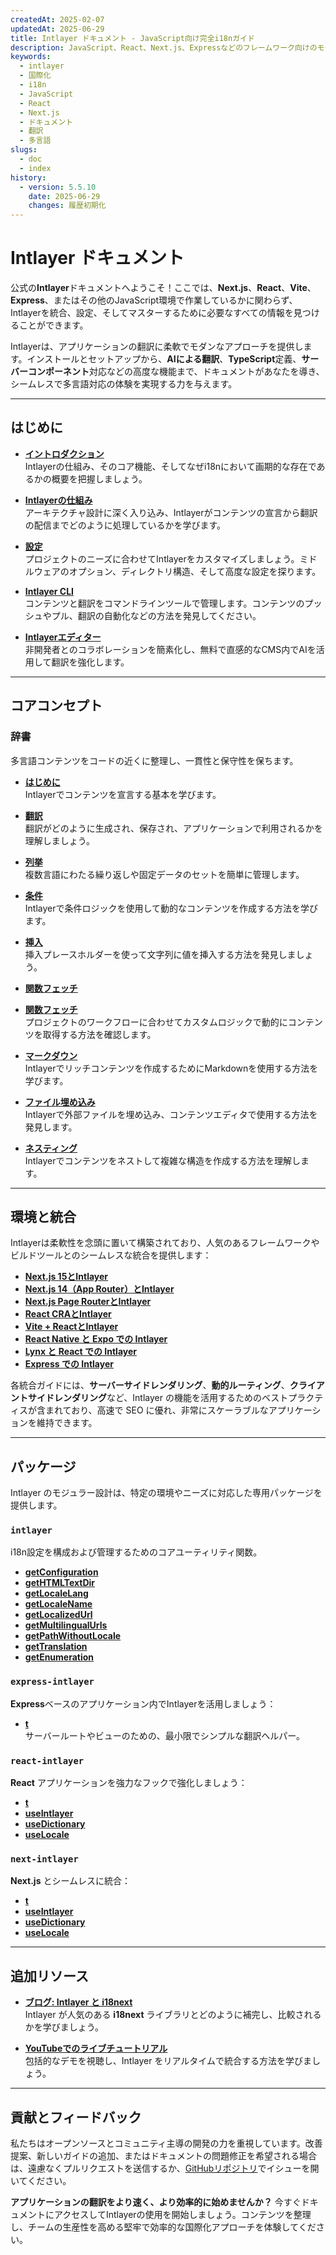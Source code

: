 ```yaml
---
createdAt: 2025-02-07
updatedAt: 2025-06-29
title: Intlayer ドキュメント - JavaScript向け完全i18nガイド
description: JavaScript、React、Next.js、Expressなどのフレームワーク向けのモダンな国際化ライブラリIntlayerの完全ドキュメント。
keywords:
  - intlayer
  - 国際化
  - i18n
  - JavaScript
  - React
  - Next.js
  - ドキュメント
  - 翻訳
  - 多言語
slugs:
  - doc
  - index
history:
  - version: 5.5.10
    date: 2025-06-29
    changes: 履歴初期化
---
```


# Intlayer ドキュメント

公式の**Intlayer**ドキュメントへようこそ！ここでは、**Next.js**、**React**、**Vite**、**Express**、またはその他のJavaScript環境で作業しているかに関わらず、Intlayerを統合、設定、そしてマスターするために必要なすべての情報を見つけることができます。

Intlayerは、アプリケーションの翻訳に柔軟でモダンなアプローチを提供します。インストールとセットアップから、**AIによる翻訳**、**TypeScript**定義、**サーバーコンポーネント**対応などの高度な機能まで、ドキュメントがあなたを導き、シームレスで多言語対応の体験を実現する力を与えます。

---

## はじめに

- **[イントロダクション](https://github.com/aymericzip/intlayer/blob/main/docs/docs/ja/introduction.md)**  
  Intlayerの仕組み、そのコア機能、そしてなぜi18nにおいて画期的な存在であるかの概要を把握しましょう。

- **[Intlayerの仕組み](https://github.com/aymericzip/intlayer/blob/main/docs/docs/ja/how_works_intlayer.md)**  
  アーキテクチャ設計に深く入り込み、Intlayerがコンテンツの宣言から翻訳の配信までどのように処理しているかを学びます。

- **[設定](https://github.com/aymericzip/intlayer/blob/main/docs/docs/ja/configuration.md)**  
  プロジェクトのニーズに合わせてIntlayerをカスタマイズしましょう。ミドルウェアのオプション、ディレクトリ構造、そして高度な設定を探ります。

- **[Intlayer CLI](https://github.com/aymericzip/intlayer/blob/main/docs/docs/ja/intlayer_cli.md)**  
  コンテンツと翻訳をコマンドラインツールで管理します。コンテンツのプッシュやプル、翻訳の自動化などの方法を発見してください。

- **[Intlayerエディター](https://github.com/aymericzip/intlayer/blob/main/docs/docs/ja/intlayer_visual_editor.md)**  
  非開発者とのコラボレーションを簡素化し、無料で直感的なCMS内でAIを活用して翻訳を強化します。

---

## コアコンセプト

### 辞書

多言語コンテンツをコードの近くに整理し、一貫性と保守性を保ちます。

- **[はじめに](https://github.com/aymericzip/intlayer/blob/main/docs/docs/ja/dictionary/get_started.md)**  
  Intlayerでコンテンツを宣言する基本を学びます。

- **[翻訳](https://github.com/aymericzip/intlayer/blob/main/docs/docs/ja/dictionary/translation.md)**  
  翻訳がどのように生成され、保存され、アプリケーションで利用されるかを理解しましょう。

- **[列挙](https://github.com/aymericzip/intlayer/blob/main/docs/docs/ja/dictionary/enumeration.md)**  
  複数言語にわたる繰り返しや固定データのセットを簡単に管理します。

- **[条件](https://github.com/aymericzip/intlayer/blob/main/docs/docs/ja/dictionary/conditional.md)**  
  Intlayerで条件ロジックを使用して動的なコンテンツを作成する方法を学びます。

- **[挿入](https://github.com/aymericzip/intlayer/blob/main/docs/docs/ja/dictionary/insertion.md)**  
  挿入プレースホルダーを使って文字列に値を挿入する方法を発見しましょう。

- **[関数フェッチ](https://github.com/aymericzip/intlayer/blob/main/docs/docs/ja/dictionary/function_fetching.md)**
- **[関数フェッチ](https://github.com/aymericzip/intlayer/blob/main/docs/docs/ja/dictionary/function_fetching.md)**  
  プロジェクトのワークフローに合わせてカスタムロジックで動的にコンテンツを取得する方法を確認します。

- **[マークダウン](https://github.com/aymericzip/intlayer/blob/main/docs/docs/ja/dictionary/markdown.md)**  
  Intlayerでリッチコンテンツを作成するためにMarkdownを使用する方法を学びます。

- **[ファイル埋め込み](https://github.com/aymericzip/intlayer/blob/main/docs/docs/ja/dictionary/file_embeddings.md)**  
  Intlayerで外部ファイルを埋め込み、コンテンツエディタで使用する方法を発見します。

- **[ネスティング](https://github.com/aymericzip/intlayer/blob/main/docs/docs/ja/dictionary/nesting.md)**  
  Intlayerでコンテンツをネストして複雑な構造を作成する方法を理解します。

---

## 環境と統合

Intlayerは柔軟性を念頭に置いて構築されており、人気のあるフレームワークやビルドツールとのシームレスな統合を提供します：

- **[Next.js 15とIntlayer](https://github.com/aymericzip/intlayer/blob/main/docs/docs/ja/intlayer_with_nextjs_15.md)**
- **[Next.js 14（App Router）とIntlayer](https://github.com/aymericzip/intlayer/blob/main/docs/docs/ja/intlayer_with_nextjs_14.md)**
- **[Next.js Page RouterとIntlayer](https://github.com/aymericzip/intlayer/blob/main/docs/docs/ja/intlayer_with_nextjs_page_router.md)**
- **[React CRAとIntlayer](https://github.com/aymericzip/intlayer/blob/main/docs/docs/ja/intlayer_with_create_react_app.md)**
- **[Vite + ReactとIntlayer](https://github.com/aymericzip/intlayer/blob/main/docs/docs/ja/intlayer_with_vite+react.md)**
- **[React Native と Expo での Intlayer](https://github.com/aymericzip/intlayer/blob/main/docs/docs/ja/intlayer_with_react_native+expo.md)**
- **[Lynx と React での Intlayer](https://github.com/aymericzip/intlayer/blob/main/docs/docs/ja/intlayer_with_lynx+react.md)**
- **[Express での Intlayer](https://github.com/aymericzip/intlayer/blob/main/docs/docs/ja/intlayer_with_express.md)**

各統合ガイドには、**サーバーサイドレンダリング**、**動的ルーティング**、**クライアントサイドレンダリング**など、Intlayer の機能を活用するためのベストプラクティスが含まれており、高速で SEO に優れ、非常にスケーラブルなアプリケーションを維持できます。

---

## パッケージ

Intlayer のモジュラー設計は、特定の環境やニーズに対応した専用パッケージを提供します。

### `intlayer`

i18n設定を構成および管理するためのコアユーティリティ関数。

- **[getConfiguration](https://github.com/aymericzip/intlayer/blob/main/docs/docs/ja/packages/intlayer/getConfiguration.md)**
- **[getHTMLTextDir](https://github.com/aymericzip/intlayer/blob/main/docs/docs/ja/packages/intlayer/getHTMLTextDir.md)**
- **[getLocaleLang](https://github.com/aymericzip/intlayer/blob/main/docs/docs/ja/packages/intlayer/getLocaleLang.md)**
- **[getLocaleName](https://github.com/aymericzip/intlayer/blob/main/docs/docs/ja/packages/intlayer/getLocaleName.md)**
- **[getLocalizedUrl](https://github.com/aymericzip/intlayer/blob/main/docs/docs/ja/packages/intlayer/getLocalizedUrl.md)**
- **[getMultilingualUrls](https://github.com/aymericzip/intlayer/blob/main/docs/docs/ja/packages/intlayer/getMultilingualUrls.md)**
- **[getPathWithoutLocale](https://github.com/aymericzip/intlayer/blob/main/docs/docs/ja/packages/intlayer/getPathWithoutLocale.md)**
- **[getTranslation](https://github.com/aymericzip/intlayer/blob/main/docs/docs/ja/packages/intlayer/getTranslation.md)**
- **[getEnumeration](https://github.com/aymericzip/intlayer/blob/main/docs/docs/ja/packages/intlayer/getEnumeration.md)**

### `express-intlayer`

**Express**ベースのアプリケーション内でIntlayerを活用しましょう：

- **[t](https://github.com/aymericzip/intlayer/blob/main/docs/docs/ja/packages/express-intlayer/t.md)**  
  サーバールートやビューのための、最小限でシンプルな翻訳ヘルパー。

### `react-intlayer`

**React** アプリケーションを強力なフックで強化しましょう：

- **[t](https://github.com/aymericzip/intlayer/blob/main/docs/docs/ja/packages/react-intlayer/t.md)**
- **[useIntlayer](https://github.com/aymericzip/intlayer/blob/main/docs/docs/ja/packages/react-intlayer/useIntlayer.md)**
- **[useDictionary](https://github.com/aymericzip/intlayer/blob/main/docs/docs/ja/packages/react-intlayer/useDictionary.md)**
- **[useLocale](https://github.com/aymericzip/intlayer/blob/main/docs/docs/ja/packages/react-intlayer/useLocale.md)**

### `next-intlayer`

**Next.js** とシームレスに統合：

- **[t](https://github.com/aymericzip/intlayer/blob/main/docs/docs/ja/packages/next-intlayer/t.md)**
- **[useIntlayer](https://github.com/aymericzip/intlayer/blob/main/docs/docs/ja/packages/next-intlayer/useIntlayer.md)**
- **[useDictionary](https://github.com/aymericzip/intlayer/blob/main/docs/docs/ja/packages/next-intlayer/useDictionary.md)**
- **[useLocale](https://github.com/aymericzip/intlayer/blob/main/docs/docs/ja/packages/next-intlayer/useLocale.md)**

---

## 追加リソース

- **[ブログ: Intlayer と i18next](https://github.com/aymericzip/intlayer/blob/main/docs/docs/ja/intlayer_with_i18next.md)**  
  Intlayer が人気のある **i18next** ライブラリとどのように補完し、比較されるかを学びましょう。

- **[YouTubeでのライブチュートリアル](https://youtu.be/W2G7KxuSD4c?si=GyU_KpVhr61razRw)**  
  包括的なデモを視聴し、Intlayer をリアルタイムで統合する方法を学びましょう。

---

## 貢献とフィードバック

私たちはオープンソースとコミュニティ主導の開発の力を重視しています。改善提案、新しいガイドの追加、またはドキュメントの問題修正を希望される場合は、遠慮なくプルリクエストを送信するか、[GitHubリポジトリ](https://github.com/aymericzip/intlayer/blob/main/docs/docs)でイシューを開いてください。

**アプリケーションの翻訳をより速く、より効率的に始めませんか？** 今すぐドキュメントにアクセスしてIntlayerの使用を開始しましょう。コンテンツを整理し、チームの生産性を高める堅牢で効率的な国際化アプローチを体験してください。
